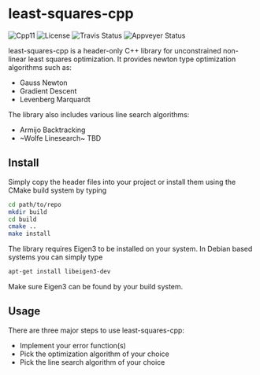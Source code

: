 # least-squares-cpp

![Cpp11](https://img.shields.io/badge/C%2B%2B-11-blue.svg)
![License](https://img.shields.io/packagist/l/doctrine/orm.svg)
![Travis Status](https://travis-ci.org/Rookfighter/optimization-cpp.svg?branch=master)
![Appveyer Status](https://ci.appveyor.com/api/projects/status/okg2dl7a9020sy8x?svg=true)

least-squares-cpp is a header-only C++ library for unconstrained non-linear least squares optimization. It provides newton type optimization algorithms such as:

* Gauss Newton
* Gradient Descent
* Levenberg Marquardt

The library also includes various line search algorithms:

* Armijo Backtracking
* ~Wolfe Linesearch~ TBD

## Install

Simply copy the header files into your project or install them using
the CMake build system by typing

```bash
cd path/to/repo
mkdir build
cd build
cmake ..
make install
```

The library requires Eigen3 to be installed on your system.
In Debian based systems you can simply type

```bash
apt-get install libeigen3-dev
```

Make sure Eigen3 can be found by your build system.

## Usage

There are three major steps to use least-squares-cpp:

* Implement your error function(s)
* Pick the optimization algorithm of your choice
* Pick the line search algorithm of your choice
